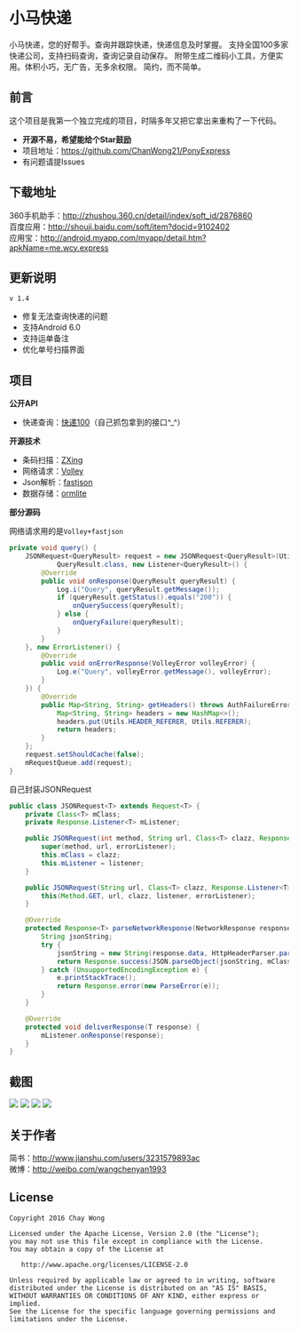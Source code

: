 小马快递
===
小马快递，您的好帮手。查询并跟踪快递，快递信息及时掌握。
支持全国100多家快递公司，支持扫码查询，查询记录自动保存。
附带生成二维码小工具，方便实用。体积小巧，无广告，无多余权限。
简约，而不简单。

前言
---
这个项目是我第一个独立完成的项目，时隔多年又把它拿出来重构了一下代码。

* **开源不易，希望能给个Star鼓励**
* 项目地址：https://github.com/ChanWong21/PonyExpress
* 有问题请提Issues

下载地址
---
360手机助手：http://zhushou.360.cn/detail/index/soft_id/2876860<br>
百度应用：http://shouji.baidu.com/soft/item?docid=9102402<br>
应用宝：http://android.myapp.com/myapp/detail.htm?apkName=me.wcy.express

更新说明
---
`v 1.4`
* 修复无法查询快递的问题
* 支持Android 6.0
* 支持运单备注
* 优化单号扫描界面

项目
---
**公开API**
* 快递查询：[快递100](http://www.kuaidi100.com/)（自己抓包拿到的接口^_^）

**开源技术**
* 条码扫描：[ZXing](https://github.com/zxing/zxing)
* 网络请求：[Volley](https://developer.android.com/training/volley/index.html)
* Json解析：[fastjson](https://github.com/alibaba/fastjson)
* 数据存储：[ormlite](https://github.com/j256/ormlite-android)

**部分源码**

网络请求用的是`Volley+fastjson`
```java
private void query() {
    JSONRequest<QueryResult> request = new JSONRequest<QueryResult>(Utils.getQueryUrl(mExpressInfo),
            QueryResult.class, new Listener<QueryResult>() {
        @Override
        public void onResponse(QueryResult queryResult) {
            Log.i("Query", queryResult.getMessage());
            if (queryResult.getStatus().equals("200")) {
                onQuerySuccess(queryResult);
            } else {
                onQueryFailure(queryResult);
            }
        }
    }, new ErrorListener() {
        @Override
        public void onErrorResponse(VolleyError volleyError) {
            Log.e("Query", volleyError.getMessage(), volleyError);
        }
    }) {
        @Override
        public Map<String, String> getHeaders() throws AuthFailureError {
            Map<String, String> headers = new HashMap<>();
            headers.put(Utils.HEADER_REFERER, Utils.REFERER);
            return headers;
        }
    };
    request.setShouldCache(false);
    mRequestQueue.add(request);
}
```
自己封装JSONRequest
```java
public class JSONRequest<T> extends Request<T> {
    private Class<T> mClass;
    private Response.Listener<T> mListener;

    public JSONRequest(int method, String url, Class<T> clazz, Response.Listener<T> listener, Response.ErrorListener errorListener) {
        super(method, url, errorListener);
        this.mClass = clazz;
        this.mListener = listener;
    }

    public JSONRequest(String url, Class<T> clazz, Response.Listener<T> listener, Response.ErrorListener errorListener) {
        this(Method.GET, url, clazz, listener, errorListener);
    }

    @Override
    protected Response<T> parseNetworkResponse(NetworkResponse response) {
        String jsonString;
        try {
            jsonString = new String(response.data, HttpHeaderParser.parseCharset(response.headers));
            return Response.success(JSON.parseObject(jsonString, mClass), HttpHeaderParser.parseCacheHeaders(response));
        } catch (UnsupportedEncodingException e) {
            e.printStackTrace();
            return Response.error(new ParseError(e));
        }
    }

    @Override
    protected void deliverResponse(T response) {
        mListener.onResponse(response);
    }
}
```

截图
---
![](https://raw.githubusercontent.com/ChanWong21/PonyExpress/master/art/screenshot_01.jpg)
![](https://raw.githubusercontent.com/ChanWong21/PonyExpress/master/art/screenshot_02.jpg)
![](https://raw.githubusercontent.com/ChanWong21/PonyExpress/master/art/screenshot_03.jpg)
![](https://raw.githubusercontent.com/ChanWong21/PonyExpress/master/art/screenshot_04.jpg)

关于作者
---
简书：http://www.jianshu.com/users/3231579893ac<br>
微博：http://weibo.com/wangchenyan1993

License
---
    Copyright 2016 Chay Wong

    Licensed under the Apache License, Version 2.0 (the "License");
    you may not use this file except in compliance with the License.
    You may obtain a copy of the License at

       http://www.apache.org/licenses/LICENSE-2.0

    Unless required by applicable law or agreed to in writing, software
    distributed under the License is distributed on an "AS IS" BASIS,
    WITHOUT WARRANTIES OR CONDITIONS OF ANY KIND, either express or implied.
    See the License for the specific language governing permissions and
    limitations under the License.

